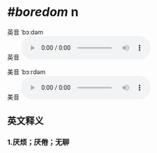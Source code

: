 # ***\#boredom*** n
英音 ˈbɔːdəm  
英音
<audio src="./media/boredom1_AAC.aac" controls="controls"></audio>

美音 ˈbɔːrdəm  
美音
<audio src="./media/boredom2_AAC.aac" controls="controls"></audio>



  

英文释义
---
### 1.**厌烦；厌倦；无聊**  


